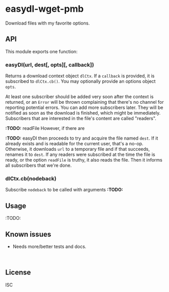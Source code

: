 ﻿
<!--#echo json="package.json" key="name" underline="=" -->
easydl-wget-pmb
===============
<!--/#echo -->

<!--#echo json="package.json" key="description" -->
Download files with my favorite options.
<!--/#echo -->


API
---

This module exports one function:

### easyDl(url, dest[, opts][, callback])

Returns a download context object `dlCtx`.
If a `callback` is provided, it is subscribed to `dlCtx.cb()`.
You may optionally provide an options object `opts`.

At least one subscriber should be added very soon after the context is
returned, or an `Error` will be thrown complaining that there's no
channel for reporting potential errors.
You can add more subscribers later. They will be notified as soon as the
download is finished, which might be immediately.
Subscribers that are interested in the file's content are called "readers".

__:TODO:__
readFile
However, if there are

__:TODO:__
easyDl then proceeds to try and acquire the file named `dest`.
If it already exists and is readable for the current user, that's a no-op.
Otherwise, it downloads `url` to a temporary file and if that succeeds,
renames it to `dest`.
If any readers were subscribed at the time the file is ready,
or the option `readFile` is truthy, it also reads the file.
Then it informs all subscribers that we're done.


### dlCtx.cb(nodeback)

Subscribe `nodeback` to be called with arguments __:TODO:__




Usage
-----

:TODO:



<!--#toc stop="scan" -->



Known issues
------------

* Needs more/better tests and docs.




&nbsp;


License
-------
<!--#echo json="package.json" key=".license" -->
ISC
<!--/#echo -->
